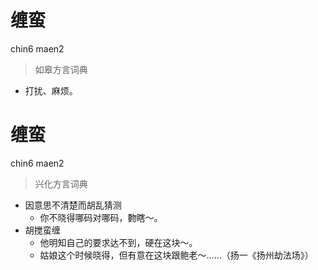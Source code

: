 # 缠蛮
chin6 maen2
> 如皋方言词典
- 打扰、麻烦。

# 缠蛮
chin6 maen2
> 兴化方言词典
- 因意思不清楚而胡乱猜测
  - 你不晓得哪码对哪码，覅瞎～。
- 胡搅蛮缠
  - 他明知自己的要求达不到，硬在这块～。
  - 姑娘这个时候晓得，但有意在这块跟鲍老～……（扬一《扬州劫法场》）
